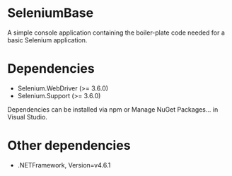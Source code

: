 # SeleniumBase
A simple console application containing the boiler-plate code needed for a basic Selenium application.

# Dependencies
* Selenium.WebDriver (>= 3.6.0)
* Selenium.Support (>= 3.6.0)

Dependencies can be installed via npm or Manage NuGet Packages... in Visual Studio.

# Other dependencies
* .NETFramework, Version=v4.6.1
